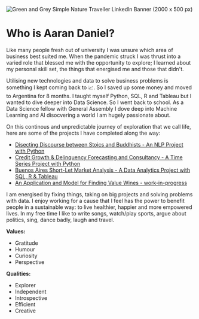 
![Green and Grey Simple Nature Traveller Linkedln Banner (2000 x 500 px)](https://github.com/acdaniel864/acdaniel864/assets/62990137/6715e5e4-65a9-4502-a348-951cf3b570d7)

# Who is Aaran Daniel?

Like many people fresh out of university I was unsure which area of business best suited me. When the pandemic struck I was thrust into a varied role that blessed me with the opportunity to explore; I learned about my personal skill set, the things that energised me and those that didn't.

Utilising new technologies and data to solve business problems is something I kept coming back to 📈. So I saved up some money and moved to Argentina for 8 months. I taught myself Python, SQL, R and Tableau but I wanted to dive deeper into Data Science. So I went back to school. As a Data Science fellow with General Assembly I dove deep into Machine Learning and AI disocvering a world I am hugely passionate about. 

On this continous and unpredictable journey of exploration that we call life, here are some of the projects I have completed along the way:

- [Disecting Discourse between Stoics and Buddhists - An NLP Project with Python](https://github.com/acdaniel864/nlp-reddit-classification)
- [Credit Growth & Delinquency Forecasting and Consultancy - A Time Series Project with Python](https://github.com/acdaniel864/time-series-credit-forecasting)
- [Buenos Aires Short-Let Market Analysis - A Data Analytics Project with SQL, R & Tableau](https://medium.com/@aarandaniel/airbnbs-in-buenos-aires-f40274f219fb)
- [An Application and Model for Finding Value Wines - work-in-progress](https://github.com/acdaniel864/capstone)

I am energised by fixing things, taking on big projects and solving problems with data. I enjoy working for a cause that I feel has the power to benefit people in a sustainable way: to live healthier, happier and more empowered lives. In my free time I like to write songs, watch/play sports, argue about politics, sing, dance badly, laugh and travel. 

**Values:**
- Gratitude 
- Humour 
- Curiosity 
- Perspective

**Qualities:**
- Explorer
- Independent
- Introspective
- Efficient
- Creative

